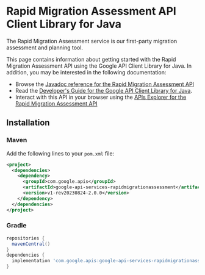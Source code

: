 # Rapid Migration Assessment API Client Library for Java

The Rapid Migration Assessment service is our first-party migration assessment and planning tool.

This page contains information about getting started with the Rapid Migration Assessment API
using the Google API Client Library for Java. In addition, you may be interested
in the following documentation:

* Browse the [Javadoc reference for the Rapid Migration Assessment API][javadoc]
* Read the [Developer's Guide for the Google API Client Library for Java][google-api-client].
* Interact with this API in your browser using the [APIs Explorer for the Rapid Migration Assessment API][api-explorer]

## Installation

### Maven

Add the following lines to your `pom.xml` file:

```xml
<project>
  <dependencies>
    <dependency>
      <groupId>com.google.apis</groupId>
      <artifactId>google-api-services-rapidmigrationassessment</artifactId>
      <version>v1-rev20230824-2.0.0</version>
    </dependency>
  </dependencies>
</project>
```

### Gradle

```gradle
repositories {
  mavenCentral()
}
dependencies {
  implementation 'com.google.apis:google-api-services-rapidmigrationassessment:v1-rev20230824-2.0.0'
}
```

[javadoc]: https://googleapis.dev/java/google-api-services-rapidmigrationassessment/latest/index.html
[google-api-client]: https://github.com/googleapis/google-api-java-client/
[api-explorer]: https://developers.google.com/apis-explorer/#p/rapidmigrationassessment/v1/

